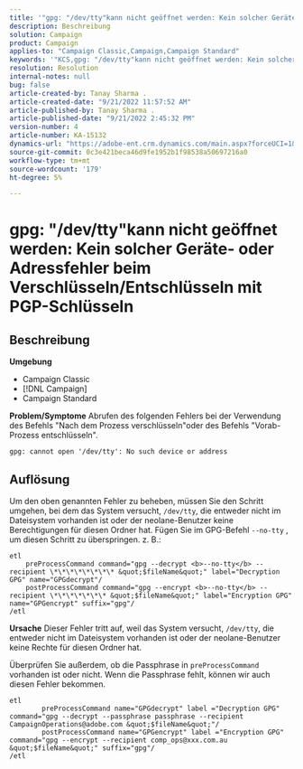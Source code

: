 ```yaml
---
title: '"gpg: "/dev/tty"kann nicht geöffnet werden: Kein solcher Geräte- oder Adressfehler beim Verschlüsseln/Entschlüsseln mit PGP-Schlüsseln"'
description: Beschreibung
solution: Campaign
product: Campaign
applies-to: "Campaign Classic,Campaign,Campaign Standard"
keywords: '"KCS,gpg: "/dev/tty"kann nicht geöffnet werden: Kein solcher Geräte- oder Adressfehler beim Verschlüsseln/Entschlüsseln mit PGP-Schlüsseln"'
resolution: Resolution
internal-notes: null
bug: false
article-created-by: Tanay Sharma .
article-created-date: "9/21/2022 11:57:52 AM"
article-published-by: Tanay Sharma .
article-published-date: "9/21/2022 2:45:32 PM"
version-number: 4
article-number: KA-15132
dynamics-url: "https://adobe-ent.crm.dynamics.com/main.aspx?forceUCI=1&pagetype=entityrecord&etn=knowledgearticle&id=16788499-a439-ed11-9db1-002248086735"
source-git-commit: 0c3e421beca46d9fe1952b1f98538a50697216a0
workflow-type: tm+mt
source-wordcount: '179'
ht-degree: 5%

---
```


# gpg: &quot;/dev/tty&quot;kann nicht geöffnet werden: Kein solcher Geräte- oder Adressfehler beim Verschlüsseln/Entschlüsseln mit PGP-Schlüsseln

## Beschreibung

<b>Umgebung</b>
- Campaign Classic
- [!DNL Campaign]
- Campaign Standard



<b>Problem/Symptome</b>
Abrufen des folgenden Fehlers bei der Verwendung des Befehls &quot;Nach dem Prozess verschlüsseln&quot;oder des Befehls &quot;Vorab-Prozess entschlüsseln&quot;.


```
gpg: cannot open '/dev/tty': No such device or address
```





## Auflösung


Um den oben genannten Fehler zu beheben, müssen Sie den Schritt umgehen, bei dem das System versucht, `/dev/tty`, die entweder nicht im Dateisystem vorhanden ist oder der neolane-Benutzer keine Berechtigungen für diesen Ordner hat. Fügen Sie im GPG-Befehl `--no-tty` , um diesen Schritt zu überspringen. z. B.:


```
etl
    preProcessCommand command="gpg --decrypt <b>--no-tty</b> --recipient \*\*\*\*\*\*\*\* &quot;$fileName&quot;" label="Decryption GPG" name="GPGdecrypt"/
    postProcessCommand command="gpg --encrypt <b>--no-tty</b> --recipient \*\*\*\*\*\*\* &quot;$fileName&quot;" label="Encryption GPG" name="GPGencrypt" suffix="gpg"/
/etl
```

<b>Ursache</b>
Dieser Fehler tritt auf, weil das System versucht, `/dev/tty`, die entweder nicht im Dateisystem vorhanden ist oder der neolane-Benutzer keine Rechte für diesen Ordner hat.

Überprüfen Sie außerdem, ob die Passphrase in `preProcessCommand` vorhanden ist oder nicht. Wenn die Passphrase fehlt, können wir auch diesen Fehler bekommen.


```
etl
        preProcessCommand name="GPGdecrypt" label ="Decryption GPG" command="gpg --decrypt --passphrase passphrase --recipient CampaignOperations@adobe.com &quot;$fileName&quot;"/
        postProcessCommand name="GPGencrypt" label ="Encryption GPG" command="gpg --encrypt --recipient comp_ops@xxx.com.au &quot;$fileName&quot;" suffix="gpg"/
/etl
```

